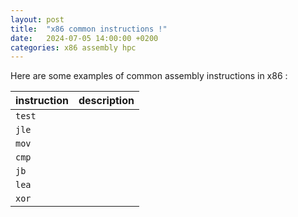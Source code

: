 ```yaml
---
layout: post
title:  "x86 common instructions !"
date:   2024-07-05 14:00:00 +0200
categories: x86 assembly hpc
---
```



Here are some examples of common assembly instructions in x86 : 

| instruction | description |
|-------------|-------------|
|`test`       ||
|`jle`        ||
|`mov`        ||
|`cmp`        ||  
|`jb`         ||
|`lea`        ||
|`xor`        ||
